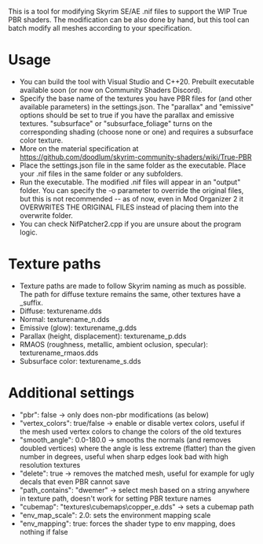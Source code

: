 This is a tool for modifying Skyrim SE/AE .nif files to support the WIP True PBR shaders. The modification can be also done by hand, but this tool can batch modify all meshes according to your specification.

# Usage
* You can build the tool with Visual Studio and C++20. Prebuilt executable available soon (or now on Community Shaders Discord).
* Specify the base name of the textures you have PBR files for (and other available parameters) in the settings.json. The "parallax" and "emissive" options should be set to true if you have the parallax and emissive textures. "subsurface" or "subsurface_foliage" turns on the corresponding shading (choose none or one) and requires a subsurface color texture.
* More on the material specification at https://github.com/doodlum/skyrim-community-shaders/wiki/True-PBR
* Place the settings.json file in the same folder as the executable. Place your .nif files in the same folder or any subfolders.
* Run the executable. The modified .nif files will appear in an "output" folder. You can specify the -o parameter to override the original files, but this is not recommended -- as of now, even in Mod Organizer 2 it OVERWRITES THE ORIGINAL FILES instead of placing them into the overwrite folder.
* You can check NifPatcher2.cpp if you are unsure about the program logic. 

# Texture paths
* Texture paths are made to follow Skyrim naming as much as possible. The path for diffuse texture remains the same, other textures have a _suffix.
* Diffuse: texturename.dds
* Normal: texturename_n.dds
* Emissive (glow): texturename_g.dds
* Parallax (height, displacement): texturename_p.dds
* RMAOS (roughness, metallic, ambient oclusion, specular): texturename_rmaos.dds
* Subsurface color: texturename_s.dds

# Additional settings
* "pbr": false -> only does non-pbr modifications (as below)
* "vertex_colors": true/false -> enable or disable vertex colors, useful if the mesh used vertex colors to change the colors of the old textures
* "smooth_angle": 0.0-180.0 -> smooths the normals (and removes doubled vertices) where the angle is less extreme (flatter) than the given number in degrees, useful when sharp edges look bad with high resolution textures
* "delete": true -> removes the matched mesh, useful for example for ugly decals that even PBR cannot save
* "path_contains": "dwemer" -> select mesh based on a string anywhere in texture path, doesn't work for setting PBR texture names
* "cubemap": "textures\\cubemaps\\copper_e.dds" -> sets a cubemap path
* "env_map_scale": 2.0: sets the environment mapping scale
* "env_mapping": true: forces the shader type to env mapping, does nothing if false
